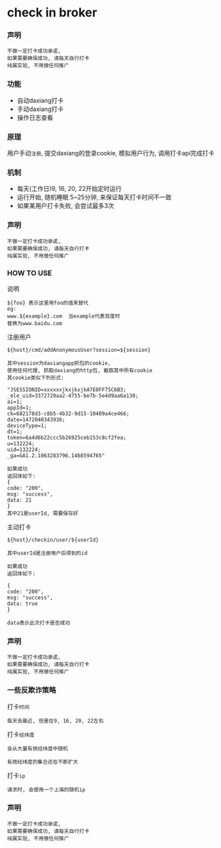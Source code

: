 # check in broker

### 声明

```
不做一定打卡成功承诺, 
如果需要确保成功, 请每天自行打卡
纯属实验, 不用做任何推广
```

### 功能
* 自动daxiang打卡
* 手动daxiang打卡
* 操作日志查看


### 原理
用户手动``注册``, 提交daxiang的登录cookie, 模拟用户行为, 调用打卡api完成打卡

### 机制

* 每天(工作日)9, 16, 20, 22开始定时运行
* 运行开始, 随机睡眠 5~25分钟, 来保证每天打卡时间不一致
* 如果某用户打卡失败, 会尝试最多3次

### 声明

```
不做一定打卡成功承诺, 
如果需要确保成功, 请每天自行打卡
纯属实验, 不用做任何推广
```

### HOW TO USE

说明

```
${foo} 表示这里用foo的值来替代
eg: 
www.${example}.com  当example代表百度时
替换为www.baidu.com
```

注册用户

```
${host}/cmd/addAnonymousUser?session=${session}

其中session为daxiangapp抓包的cookie, 
使用任何代理, 抓取daxiang的http包, 截取其中所有cookie
其cookie类似下列形式:

"JSESSIONID=xxxxxxjkxjkxjkA7E0FF75C6B3;
_ele_uid=3372720aa2-4755-be7b-5e4d9aa6a130;
ai=1;
appId=1;
ck=682178d3-c8b5-4b32-9d15-10409a4ce466;
date=1472040343936;
deviceType=1;
dt=1;
token=6a4d6b22ccc5b26925ceb153c8cf2fea;
u=132224;
uid=132224;
_ga=GA1.2.1063283796.1468594765"

如果成功
返回体如下:
{
code: "200",
msg: "success",
data: 21
}
其中21是userId, 需要保存好
```

主动打卡

```
${host}/checkin/user/${userId}

其中userId是注册用户后得到的id

如果成功
返回体如下:

{
code: "200",
msg: "success",
data: true
}

data表示此次打卡是否成功
```

### 声明

```
不做一定打卡成功承诺, 
如果需要确保成功, 请每天自行打卡
纯属实验, 不用做任何推广
```

###  一些反欺诈策略

打卡``时间``

```
每天会最近, 但是在9, 16, 20, 22左右
```

打卡``经纬度``

```
会从大量有效经纬度中随机

有效经纬度的集合还在不断扩大
```

打卡``ip``

```
请求时, 会使用一个上海的随机ip
```

### 声明

```
不做一定打卡成功承诺, 
如果需要确保成功, 请每天自行打卡
纯属实验, 不用做任何推广
```
